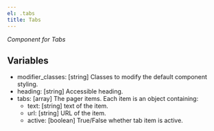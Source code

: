 ```yaml
---
el: .tabs
title: Tabs
---
```


_Component for Tabs_

## Variables

- modifier_classes: [string] Classes to modify the default component styling.
- heading: [string] Accessible heading.
- tabs: [array] The pager items. Each item is an object containing:
  - text: [string] text of the item.
  - url: [string] URL of the item.
  - active: [boolean] True/False whether tab item is active.
